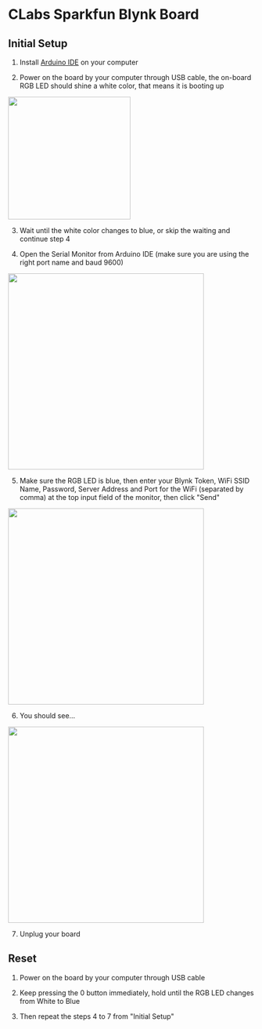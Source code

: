 # CLabs Sparkfun Blynk Board

## Initial Setup
1. Install [Arduino IDE](https://www.arduino.cc/en/Main/Software) on your computer

2. Power on the board by your computer through USB cable, the on-board RGB LED should shine a white color, that means it is booting up
<img width="250" src="https://user-images.githubusercontent.com/4184020/68332042-e7a41b00-008a-11ea-9ade-aa6f55f5aef4.png"/>

3. Wait until the white color changes to blue, or skip the waiting and continue step 4

4. Open the Serial Monitor from Arduino IDE (make sure you are using the right port name and baud 9600)
<img width="400" src="https://user-images.githubusercontent.com/4184020/68332893-62ba0100-008c-11ea-84b6-a1e996bc948d.png"/>

5. Make sure the RGB LED is blue, then enter your Blynk Token, WiFi SSID Name, Password, Server Address and Port for the WiFi (separated by comma) at the top input field of the monitor, then click "Send"
<img width="400" src="https://user-images.githubusercontent.com/4184020/68333221-fd1a4480-008c-11ea-858c-a7bdf1bfd243.png"/>


6. You should see...
<img width="400" src="https://user-images.githubusercontent.com/4184020/68334121-ccd3a580-008e-11ea-8958-b5b5842959bd.png"/>

7. Unplug your board

## Reset
1. Power on the board by your computer through USB cable

2. Keep pressing the 0 button immediately, hold until the RGB LED changes from White to Blue

3. Then repeat the steps 4 to 7 from "Initial Setup"
